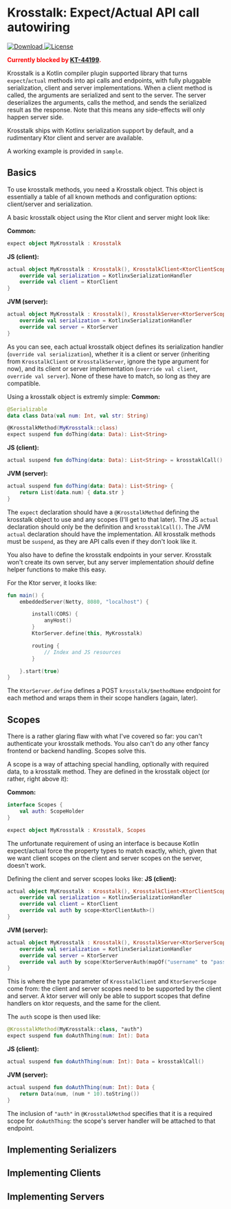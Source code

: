 # Krosstalk: Expect/Actual API call autowiring

[ ![Download](https://api.bintray.com/packages/rnett/krosstalk/krosstalk/images/download.svg) ](https://bintray.com/rnett/krosstalk/krosstalk/_latestVersion)
[![License](https://img.shields.io/badge/License-Apache%202.0-yellowgreen.svg)](https://opensource.org/licenses/Apache-2.0)

<span style="color: red; font-weight: bold">Currently blocked by <a href="https://youtrack.jetbrains.com/issue/KT-44199">KT-44199</a>.</span>

Krosstalk is a Kotlin compiler plugin supported library that turns `expect`/`actual` methods into api calls and endpoints, with fully pluggable
serialization, client and server implementations. When a client method is called, the arguments are serialized and sent to the server. The server
deserializes the arguments, calls the method, and sends the serialized result as the response. Note that this means any side-effects will only happen
server side.

Krosstalk ships with Kotlinx serialization support by default, and a rudimentary Ktor client and server are available.

A working example is provided in `sample`.

## Basics

To use krosstalk methods, you need a Krosstalk object. This object is essentially a table of all known methods and
configuration options: client/server and serialization.

A basic krosstalk object using the Ktor client and server might look like:

**Common:**

```kotlin
expect object MyKrosstalk : Krosstalk
```

**JS (client):**

```kotlin
actual object MyKrosstalk : Krosstalk(), KrosstalkClient<KtorClientScope> {
    override val serialization = KotlinxSerializationHandler
    override val client = KtorClient
}
```

**JVM (server):**

```kotlin
actual object MyKrosstalk : Krosstalk(), KrosstalkServer<KtorServerScope>, Scopes {
    override val serialization = KotlinxSerializationHandler
    override val server = KtorServer
}
```

As you can see, each actual krosstalk object defines its serialization handler (`override val serialization`), whether
it is a client or server (inheriting from `KrosstalkClient` or `KrosstalkServer`, ignore the type argument for now), and
its client or server implementation (`override val client`, `override val server`). None of these have to match, so long
as they are compatible.

Using a krosstalk object is extremly simple:
**Common:**

```kotlin
@Serializable
data class Data(val num: Int, val str: String)

@KrosstalkMethod(MyKrosstalk::class)
expect suspend fun doThing(data: Data): List<String>
```

**JS (client):**

```kotlin
actual suspend fun doThing(data: Data): List<String> = krosstaklCall()
```

**JVM (server):**

```kotlin
actual suspend fun doThing(data: Data): List<String> {
    return List(data.num) { data.str }
}
```

The `expect` declaration should have a `@KrosstalkMethod` defining the krosstalk object to use and any scopes (I'll get
to that later). The JS `actual` declaration should only be the definition and `krosstaklCall()`. The JVM `actual`
declaration should have the implementation. All krosstalk methods must be `suspend`, as they are API calls even if they
don't look like it.

You also have to define the krosstalk endpoints in your server. Krosstalk won't create its own server, but any server
implementation *should* define helper functions to make this easy.

For the Ktor server, it looks like:

```kotlin
fun main() {
    embeddedServer(Netty, 8080, "localhost") {

        install(CORS) {
            anyHost()
        }
        KtorServer.define(this, MyKrosstalk)

        routing {
            // Index and JS resources
        }

    }.start(true)
}
```

The `KtorServer.define` defines a POST `krosstalk/$methodName` endpoint for each method and wraps them in their scope
handlers (again, later).

## Scopes

There is a rather glaring flaw with what I've covered so far: you can't authenticate your krosstalk methods. You also
can't do any other fancy frontend or backend handling. Scopes solve this.

A scope is a way of attaching special handling, optionally with required data, to a krosstalk method. They are defined
in the krosstalk object (or rather, right above it):

**Common:**

```kotlin
interface Scopes {
    val auth: ScopeHolder
}

expect object MyKrosstalk : Krosstalk, Scopes
```

The unfortunate requirement of using an interface is because Kotlin expect/actual force the property types to match
exactly, which, given that we want client scopes on the client and server scopes on the server, doesn't work.

Defining the client and server scopes looks like:
**JS (client):**

```kotlin
actual object MyKrosstalk : Krosstalk(), KrosstalkClient<KtorClientScope>, Scopes {
    override val serialization = KotlinxSerializationHandler
    override val client = KtorClient
    override val auth by scope<KtorClientAuth>()
}
```

**JVM (server):**

```kotlin
actual object MyKrosstalk : Krosstalk(), KrosstalkServer<KtorServerScope>, Scopes {
    override val serialization = KotlinxSerializationHandler
    override val server = KtorServer
    override val auth by scope(KtorServerAuth(mapOf("username" to "password")))
}
```

This is where the type parameter of `KrosstalkClient` and `KtorServerScope` come from: the client and server scopes need
to be supported by the client and server. A ktor server will only be able to support scopes that define handlers on ktor
requests, and the same for the client.

The `auth` scope is then used like:

```kotlin
@KrosstalkMethod(MyKrosstalk::class, "auth")
expect suspend fun doAuthThing(num: Int): Data
```

**JS (client):**

```kotlin
actual suspend fun doAuthThing(num: Int): Data = krosstaklCall()
```

**JVM (server):**

```kotlin
actual suspend fun doAuthThing(num: Int): Data {
    return Data(num, (num * 10).toString())
}
```

The inclusion of `"auth"` in `@KrosstalkMethod` specifies that it is a required scope for `doAuthThing`: the scope's
server handler will be attached to that endpoint.

## Implementing Serializers

## Implementing Clients

## Implementing Servers